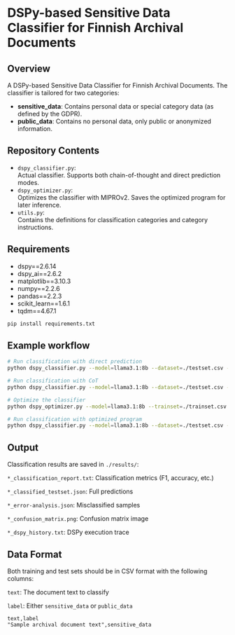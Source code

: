 # DSPy-based Sensitive Data Classifier for Finnish Archival Documents

## Overview

A DSPy-based Sensitive Data Classifier for Finnish Archival Documents.
The classifier is tailored for two categories:
- **sensitive_data**: Contains personal data or special category data (as defined by the GDPR).
- **public_data**: Contains no personal data, only public or anonymized information.

## Repository Contents

- `dspy_classifier.py`:  
  Actual classifier. Supports both chain-of-thought and direct prediction modes. 
- `dspy_optimizer.py`:  
  Optimizes the classifier with MIPROv2. Saves the optimized program for later inference.
- `utils.py`:  
  Contains the definitions for classification categories and category instructions.

## Requirements

- dspy==2.6.14
- dspy_ai==2.6.2
- matplotlib==3.10.3
- numpy==2.2.6
- pandas==2.2.3
- scikit_learn==1.6.1
- tqdm==4.67.1

```bash
pip install requirements.txt

```

## Example workflow

```bash
# Run classification with direct prediction
python dspy_classifier.py --model=llama3.1:8b --dataset=./testset.csv --module=predict --temperature=0.0

# Run classification with CoT
python dspy_classifier.py --model=llama3.1:8b --dataset=./testset.csv --module=cot --temperature=0.0 

# Optimize the classifier
python dspy_optimizer.py --model=llama3.1:8b --trainset=./trainset.csv --auto=heavy --labeled_demos=5

# Run classification with optimized program
python dspy_classifier.py --model=llama3.1:8b --dataset=./testset.csv --optimized=./optimizations/llama31_8b__ddmm_hhmm
```

## Output

Classification results are saved in `./results/`:

`*_classification_report.txt`: Classification metrics (F1, accuracy, etc.)

`*_classified_testset.json`: Full predictions

`*_error-analysis.json`: Misclassified samples

`*_confusion_matrix.png`: Confusion matrix image

`*_dspy_history.txt`: DSPy execution trace

## Data Format
Both training and test sets should be in CSV format with the following columns:

`text`: The document text to classify

`label`: Either `sensitive_data` or `public_data`

```csv
text,label
"Sample archival document text",sensitive_data
```
